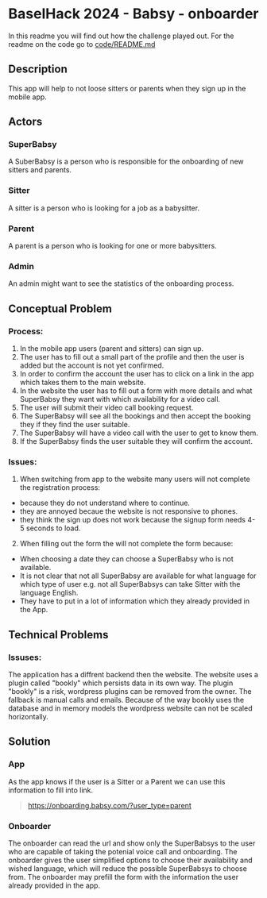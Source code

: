 # BaselHack 2024 - Babsy - onboarder


In this readme you will find out how the challenge played out.
For the readme on the code go to [code/README.md](code/README.md)


## Description

This app will help to not loose sitters or parents when they sign up in the mobile app.

## Actors

### SuperBabsy

A SuberBabsy is a person who is responsible for the onboarding of new sitters and parents.

### Sitter
A sitter is a person who is looking for a job as a babysitter.

### Parent
A parent is a person who is looking for one or more babysitters.

### Admin
An admin might want to see the statistics of the onboarding process.


## Conceptual Problem

### Process: 
1. In the mobile app users (parent and sitters) can sign up. 
1. The user has to fill out a small part of the profile and then the user is added but the account is not yet confirmed.
1. In order to confirm the account the user has to click on a link in the app which takes them to the main website.
1. In the website the user has to fill out a form with more details and what SuperBabsy they want with which availability for a video call.
1. The user will submit their video call booking request.
1. The SuperBabsy will see all the bookings and then accept the booking they if they find the user suitable.
1. The SuperBabsy will have a video call with the user to get to know them.
1.  If the SuperBabsy finds the user suitable they will confirm the account.

### Issues:
1. When switching from app to the website many users will not complete the registration process:
- because they do not understand where to continue.
- they are annoyed becaue the website is not responsive to phones.
- they think the sign up does not work because the signup form needs 4-5 seconds to load.

2. When filling out the form the will not complete the form because:
- When choosing a date they can choose a SuperBabsy who is not available.
- It is not clear that not all SuperBabsy are available for what language for which type of user e.g. not all SuperBabsys can take Sitter with the language English.
- They have to put in a lot of information which they already provided in the App.

## Technical Problems

### Issuses:

The application has a diffrent backend then the website.
The website uses a plugin called "bookly" which persists data in its own way.
The plugin "bookly" is a risk, wordpress plugins can be removed from the owner. The fallback is manual calls and emails.
Because of the way bookly uses the database and in memory models the wordpress website can not be scaled horizontally.


## Solution

### App
As the app knows if the user is a Sitter or a Parent we can use this information to fill into link.

> https://onboarding.babsy.com/?user_type=parent

### Onboarder

The onboarder can read the url and show only the SuperBabsys to the user who are capable of taking the potenial voice call and onboarding.
The onboarder gives the user simplified options to choose their availability and wished language, which will reduce the possible SuperBabsys to choose from.
The onboarder may prefill the form with the information the user already provided in the app.

